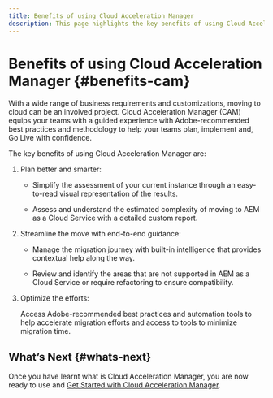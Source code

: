 ```yaml
---
title: Benefits of using Cloud Acceleration Manager
description: This page highlights the key benefits of using Cloud Acceleration Manager.
---
```


# Benefits of using Cloud Acceleration Manager {#benefits-cam}

With a wide range of business requirements and customizations, moving to cloud can be an involved project. Cloud Acceleration Manager (CAM) equips your teams with a guided experience with Adobe-recommended best practices and methodology to help your teams plan, implement and, Go Live with confidence.

The key benefits of using Cloud Acceleration Manager are:

1. Plan better and smarter:

   * Simplify the assessment of your current instance through an easy-to-read visual representation of the results.

   * Assess and understand the estimated complexity of moving to AEM as a Cloud Service with a detailed custom report.

1. Streamline the move with end-to-end guidance:

   * Manage the migration journey with built-in intelligence that provides contextual help along the way.

   * Review and identify the areas that are not supported in AEM as a Cloud Service or require refactoring to ensure compatibility.

1. Optimize the efforts:

   Access Adobe-recommended best practices and automation tools to help accelerate migration efforts and access to tools to minimize migration time.

## What’s Next {#whats-next}

Once you have learnt what is Cloud Acceleration Manager, you are now ready to use and [Get Started with Cloud Acceleration Manager](https://experienceleague.adobe.com/docs/experience-manager-cloud-service/moving/cloud-acceleration-manager/using-cam/getting-started-cam.html?lang=en).